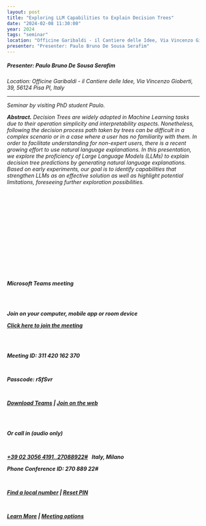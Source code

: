 ```yaml
---
layout: post
title: "Exploring LLM Capabilities to Explain Decision Trees"
date: "2024-02-08 11:30:00"
year: 2024
tags: "seminar"
location: "Officine Garibaldi - il Cantiere delle Idee, Via Vincenzo Gioberti, 39, 56124 Pisa PI, Italy"
presenter: "Presenter: Paulo Bruno De Sousa Serafim"
---
```

<h5>Presenter: Paulo Bruno De Sousa Serafim</h5>
<em>Location: Officine Garibaldi - il Cantiere delle Idee, Via Vincenzo Gioberti, 39, 56124 Pisa PI, Italy<em>
<br>
<hr>

</span></p><p>Seminar by visiting PhD student Paulo.</p><p><strong>Abstract.</strong> Decision Trees are widely adopted in Machine Learning tasks due to their operation simplicity and interpretability aspects. Nonetheless, following the decision process path taken by trees can be difficult in a complex scenario or in a case where a user has no familiarity with them. In order to facilitate understanding for non-expert users, there is a recent growing effort to use natural language explanations. In this presentation, we explore the proficiency of Large Language Models (LLMs) to explain decision tree predictions by generating natural language explanations. Based on early experiments, our goal is to identify capabilities that strengthen LLMs as an effective solution as well as highlight potential limitations, foreseeing further exploration possibilities.</p><p> </p><br><p> </p><p> </p><p> </p><br><p>________________________________________________________________________________</p><br><br><p>Microsoft Teams meeting</p><br><br><b><p><strong>Join on your computer, mobile app or room device</strong></p></b><p><a href="https://teams.microsoft.com/l/meetup-join/19%3a511689e6d6494b2c95e95fe823c57aae%40thread.tacv2/1706788115574?context=%7b%22Tid%22%3a%22c7456b31-a220-47f5-be52-473828670aa1%22%2c%22Oid%22%3a%22729b4d16-0567-46a8-a742-d2ae1bf09a4a%22%7d" target="_blank"><u>Click here to join the meeting</u></a></p><br><br><p>Meeting ID: 311 420 162 370 </p><p> </p><p>Passcode: rSfSvr </p><br><p><a href="https://www.microsoft.com/en-us/microsoft-teams/download-app" target="_blank"><u>Download Teams</u></a> | <a href="https://www.microsoft.com/microsoft-teams/join-a-meeting" target="_blank"><u>Join on the web</u></a></p><br><br><p><strong>Or call in (audio only)</strong></p><br><p><a><u>+39 02 3056 4191,,27088922#</u></a>   Italy, Milano</p><p>Phone Conference ID: 270 889 22# </p><br><p><a href="https://dialin.teams.microsoft.com/e80d62af-367c-4976-9596-61ef054e4984?id=27088922" target="_blank"><u>Find a local number</u></a> | <a href="https://dialin.teams.microsoft.com/usp/pstnconferencing" target="_blank"><u>Reset PIN</u></a></p><br><p><a href="https://aka.ms/JoinTeamsMeeting" target="_blank"><u>Learn More</u></a> | <a href="https://teams.microsoft.com/meetingOptions/?organizerId=729b4d16-0567-46a8-a742-d2ae1bf09a4a&tenantId=c7456b31-a220-47f5-be52-473828670aa1&threadId=19_511689e6d6494b2c95e95fe823c57aae@thread.tacv2&messageId=1706788115574&language=en-US" target="_blank"><u>Meeting options</u></a></p><br> <br> <br><p>________________________________________________________________________________</p>

                